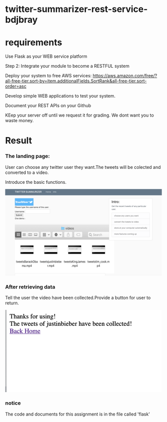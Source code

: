 # twitter-summarizer-rest-service-bdjbray


# requirements 


Use Flask as your WEB service platform

Step 2:  Integrate your module to become a RESTFUL system

Deploy your system to free AWS services:  https://aws.amazon.com/free/?all-free-tier.sort-by=item.additionalFields.SortRank&all-free-tier.sort-order=asc

Develop simple WEB applications to test your system.

Document your REST APIs on your Github

KEep your server off until we request it for grading.  We dont want you to waste money.


# Result

### The landing page:

User can choose any twitter user they want.The tweets will be colected and converted to a video.

Introduce the basic functions.

![image](https://github.com/BUEC500C1/twitter-summarizer-rest-service-bdjbray/blob/master/flask/imgs/rest_result.png)

### After retrieving data 

Tell the user the video have been collected.Provide a button for user to return.


![image](https://github.com/BUEC500C1/twitter-summarizer-rest-service-bdjbray/blob/master/flask/imgs/rest_result1.png)

### notice

The code and documents for this assignment is in the file called 'flask'


















